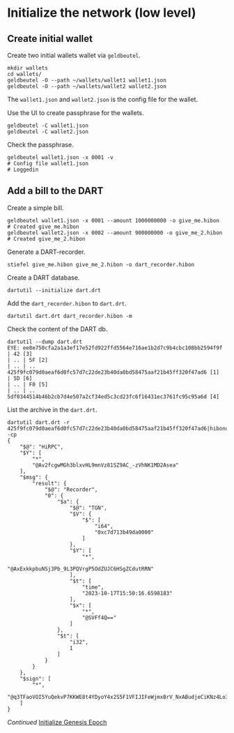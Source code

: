 # Initialize the network (low level)

## Create initial wallet

Create two initial wallets wallet via `geldbeutel`.

```
mkdir wallets
cd wallets/
geldbeutel -O --path ~/wallets/wallet1 wallet1.json
geldbeutel -O --path ~/wallets/wallet2 wallet2.json
```

The `wallet1.json` and `wallet2.json` is the config file for the wallet.

Use the UI to create passphrase for the wallets.

```
geldbeutel -C wallet1.json
geldbeutel -C wallet2.json
```

Check the passphrase.
```
geldbeutel wallet1.json -x 0001 -v
# Config file wallet1.json
# Loggedin
```

## Add a bill to the DART
Create a simple bill.
```
geldbeutel wallet1.json -x 0001 --amount 1000000000 -o give_me.hibon
# Created give_me.hibon
geldbeutel wallet2.json -x 0002 --amount 900000000 -o give_me_2.hibon
# Created give_me_2.hibon
```

Generate a DART-recorder.
```
stiefel give_me.hibon give_me_2.hibon -o dart_recorder.hibon
```

Create a DART database.
```
dartutil --initialize dart.drt
```

Add the `dart_recorder.hibon` to `dart.drt`.
```
dartutil dart.drt dart_recorder.hibon -m 
```

Check the content of the DART db.
```
dartutil --dump dart.drt
EYE: ee8e750cfa2a1a3ef17e52fd922ffd5564e716ae1b2d7c9b4cbc108bb2594f9f
| 42 [3]
| .. | 5F [2]
| .. | .. 425f9fc079d0aeaf6d0fc57d7c22de23b40da0bd58475aaf21b45ff320f47ad6 [1]
| 5D [6]
| .. | F0 [5]
| .. | .. 5df0344514b46b2cb7d4e507a2cf34ed5c3cd23fc6f16431ec3761fc95c95a6d [4]
```

List the archive in the `dart.drt`.
```
dartutil dart.drt -r 425f9fc079d0aeaf6d0fc57d7c22de23b40da0bd58475aaf21b45ff320f47ad6|hibonutil -cp
{
    "$@": "HiRPC",
    "$Y": [
        "*",
        "@Av2fcgwMGh3blxvHL9mnVz81SZ9AC_-zVhNK1MD2Asea"
    ],
    "$msg": {
        "result": {
            "$@": "Recorder",
            "0": {
                "$a": {
                    "$@": "TGN",
                    "$V": {
                        "$": [
                            "i64",
                            "0xc7d713b49da0000"
                        ]
                    },
                    "$Y": [
                        "*",
                        "@AxExkkpbuNSj3Pb_9L3PQVrgP5OdZUJC6HSgZCdutRRN"
                    ],
                    "$t": [
                        "time",
                        "2023-10-17T15:50:16.6598183"
                    ],
                    "$x": [
                        "*",
                        "@SVFf4Q=="
                    ]
                },
                "$t": [
                    "i32",
                    1
                ]
            }
        }
    },
    "$sign": [
        "*",
        "@q3TFaoVOI5YuQekvP7KKWE8t4YDyoY4x2S5F1VFIJIFeWjmxBrV_NxABudjeCiKNz4Lo3UBxG9MGnsYzp4OwjA=="
    ]
}
```

*Continued* [Initialize Genesis Epoch](/documents/network_setup/initialize_genesis_epoch.md)

